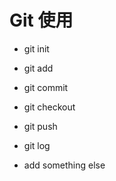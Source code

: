 # Git 使用

+ git init
+ git add
+ git commit
+ git checkout
+ git push

+ git log

+ add something else
